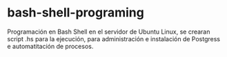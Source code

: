 # bash-shell-programing
Programación en Bash Shell en el servidor de Ubuntu Linux, se crearan script .hs para la ejecución, para administración e instalación de Postgress e automatitación de procesos.
